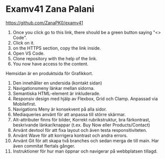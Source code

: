 # Examv41 Zana Palani


https://github.com/ZanaPK0/examv41
1. Once you click go to this link, there should be a green button saying "<> Code".
2. Click on it. 
3. on the HTTPS section, copy the link inside.
4. Open VS Code.
5. Clone repository with the help of the link.
6. You now have access to the content.



Hemsidan är en produktsida för Grafikkort.

1. Den innehåller en undersida (kontakt sidan)
2. Navigationsmeny länkar mellan sidorna.
3. Semantiska HTML-element är inkluderade.
4. Responsiv design med hjälp av Flexbox, Grid och Clamp. Anpassad via Mobilefirst.
5. Navigations Meny är konsekvent på alla sidor.
6. Mediaqueries använt för att anpassa till större skärmar.
7. Alt-attributer finns för bilder, Korrekt rubrikstruktur, bra färkontrast,
beskrivande länkar/knappar (t.ex. Buy Now eller Products/Contact)
8. Använt devtool för att fixa layout och även testa responsitiviteten. 
9. Använt Wave för att korrigera kontrast och andra errors.
10. Använt Git för att skapa två branches och sedan merga de till main.
Har även commitat flertals gånger.
11. Instruktioner för hur man öppnar och navigerar på webbplatsen tillagd.
